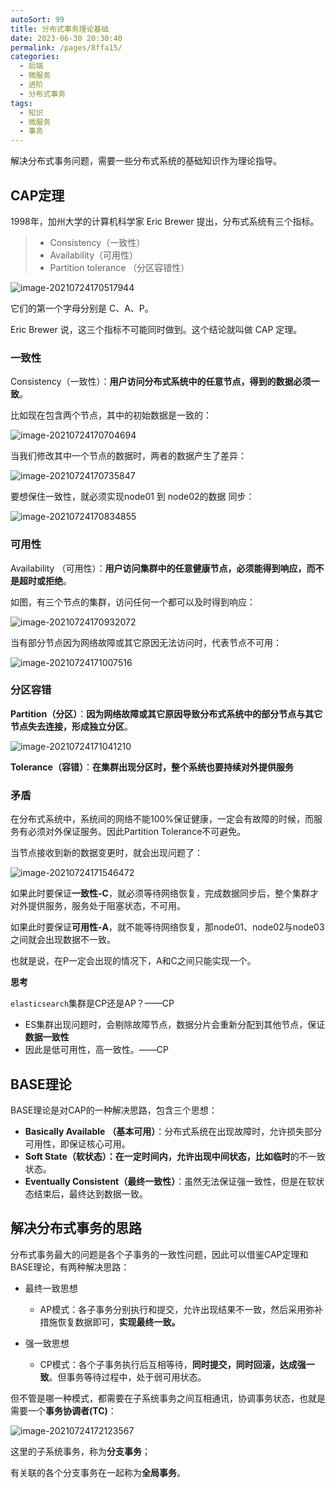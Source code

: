```yaml
---
autoSort: 99
title: 分布式事务理论基础
date: 2023-06-30 20:30:40
permalink: /pages/8ffa15/
categories: 
  - 后端
  - 微服务
  - 进阶
  - 分布式事务
tags: 
  - 知识
  - 微服务
  - 事务
---
```




解决分布式事务问题，需要一些分布式系统的基础知识作为理论指导。

## CAP定理

1998年，加州大学的计算机科学家 Eric Brewer 提出，分布式系统有三个指标。

> - Consistency（一致性）
> - Availability（可用性）
> - Partition tolerance （分区容错性）

![image-20210724170517944](/assets/后端/微服务/进阶/image-20210724170517944.png)



它们的第一个字母分别是 C、A、P。

Eric Brewer 说，这三个指标不可能同时做到。这个结论就叫做 CAP 定理。



### 一致性

Consistency（一致性）：**用户访问分布式系统中的任意节点，得到的数据必须一致**。

比如现在包含两个节点，其中的初始数据是一致的：

![image-20210724170704694](/assets/后端/微服务/进阶/image-20210724170704694.png)

当我们修改其中一个节点的数据时，两者的数据产生了差异：

![image-20210724170735847](/assets/后端/微服务/进阶/image-20210724170735847.png)

要想保住一致性，就必须实现node01 到 node02的数据 同步：

![image-20210724170834855](/assets/后端/微服务/进阶/image-20210724170834855.png)



### 可用性

Availability （可用性）：**用户访问集群中的任意健康节点，必须能得到响应，而不是超时或拒绝**。

如图，有三个节点的集群，访问任何一个都可以及时得到响应：

![image-20210724170932072](/assets/后端/微服务/进阶/image-20210724170932072.png)

当有部分节点因为网络故障或其它原因无法访问时，代表节点不可用：

![image-20210724171007516](/assets/后端/微服务/进阶/image-20210724171007516.png)



### 分区容错

**Partition（分区）**：**因为网络故障或其它原因导致分布式系统中的部分节点与其它节点失去连接，形成独立分区**。

![image-20210724171041210](/assets/后端/微服务/进阶/image-20210724171041210.png)



**Tolerance（容错）**：**在集群出现分区时，整个系统也要持续对外提供服务**



### 矛盾

在分布式系统中，系统间的网络不能100%保证健康，一定会有故障的时候，而服务有必须对外保证服务。因此Partition Tolerance不可避免。

当节点接收到新的数据变更时，就会出现问题了：

![image-20210724171546472](/assets/后端/微服务/进阶/image-20210724171546472.png)

如果此时要保证**一致性-C**，就必须等待网络恢复，完成数据同步后，整个集群才对外提供服务，服务处于阻塞状态，不可用。

如果此时要保证**可用性-A**，就不能等待网络恢复，那node01、node02与node03之间就会出现数据不一致。



也就是说，在P一定会出现的情况下，A和C之间只能实现一个。



**思考**

`elasticsearch`集群是CP还是AP？——CP

* ES集群出现问题时，会剔除故障节点，数据分片会重新分配到其他节点，保证**数据一致性**
* 因此是低可用性，高一致性。——CP



## BASE理论

BASE理论是对CAP的一种解决思路，包含三个思想：

- **Basically Available** **（基本可用）**：分布式系统在出现故障时，允许损失部分可用性，即保证核心可用。
- **Soft State（软状态）：**在一定时间内，允许出现中间状态，比如**临时**的不一致状态。
- **Eventually Consistent（最终一致性）**：虽然无法保证强一致性，但是在软状态结束后，最终达到数据一致。



## 解决分布式事务的思路

分布式事务最大的问题是各个子事务的一致性问题，因此可以借鉴CAP定理和BASE理论，有两种解决思路：

* 最终一致思想
  - AP模式：各子事务分别执行和提交，允许出现结果不一致，然后采用弥补措施恢复数据即可，**实现最终一致。**

* 强一致思想
  - CP模式：各个子事务执行后互相等待，**同时提交，同时回滚，达成强一致**。但事务等待过程中，处于弱可用状态。




但不管是哪一种模式，都需要在子系统事务之间互相通讯，协调事务状态，也就是需要一个**事务协调者(TC)**：

![image-20210724172123567](/assets/后端/微服务/进阶/image-20210724172123567.png)



这里的子系统事务，称为**分支事务**；

有关联的各个分支事务在一起称为**全局事务**。

